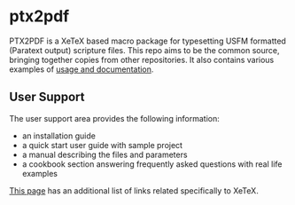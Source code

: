 # ptx2pdf

PTX2PDF is a XeTeX based macro package for typesetting USFM formatted (Paratext output) scripture files. This repo aims to be the common source, bringing together copies from other repositories. It also contains various examples of [usage and documentation](docs/home/index.html).


## User Support

The user support area provides the following information:

 * an installation guide
 * a quick start user guide with sample project
 * a manual describing the files and parameters
 * a cookbook section answering frequently asked questions with real life examples

[This page](http://www.tug.org/xetex/) has an additional list of links related specifically to XeTeX.